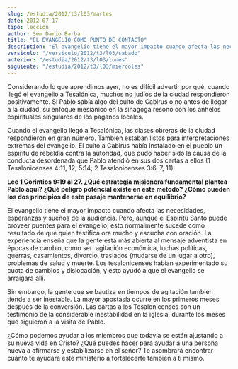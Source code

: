 ```yaml
---
slug: /estudia/2012/t3/l03/martes
date: 2012-07-17
tipo: leccion
author: Sem Dario Barba
title: "EL EVANGELIO COMO PUNTO DE CONTACTO"
description: "El evangelio tiene el mayor impacto cuando afecta las necesidades, esperanzas y  sueños de la audiencia. Pero, aunque el Espíritu Santo puede proveer puentes  para el evangelio, esto normalmente sucede como resultado de que quien  testifica ora mucho y escucha con oración."
versiculo: "/versiculo/2012/t3/l03/sabado"
anterior: "/estudia/2012/t3/l03/lunes"
siguiente: "/estudia/2012/t3/l03/miercoles"
---
```


Considerando lo que aprendimos ayer, no es difícil advertir por qué, cuando llegó el evangelio a Tesalónica, muchos no judíos de la ciudad respondieron positivamente. Si Pablo sabía algo del culto de Cabirus o no antes de llegar a la ciudad, su enfoque mesiánico en la sinagoga resonó con los anhelos espirituales singulares de los paganos locales.

Cuando el evangelio llegó a Tesalónica, las clases obreras de la ciudad respondieron en gran número. También estaban listos para interpretaciones extremas del evangelio. El culto a Cabirus había instalado en el pueblo un espíritu de rebeldía contra la autoridad, que pudo haber sido la causa de la conducta desordenada que Pablo atendió en sus dos cartas a ellos (1 Tesalonicenses 4:11, 12; 5:14; 2 Tesalonicenses 3:6, 7, 11).

**Lee 1 Corintios 9:19 al 27. ¿Qué estrategia misionera fundamental plantea Pablo aquí? ¿Qué peligro potencial existe en este método? ¿Cómo pueden los dos principios de este pasaje mantenerse en equilibrio?**

El evangelio tiene el mayor impacto cuando afecta las necesidades, esperanzas y sueños de la audiencia. Pero, aunque el Espíritu Santo puede proveer puentes para el evangelio, esto normalmente sucede como resultado de que quien testifica ora mucho y escucha con oración. La experiencia enseña que la gente está más abierta al mensaje adventista en épocas de cambio, como ser: agitación económica, luchas políticas, guerras, casamientos, divorcio, traslados (mudarse de un lugar a otro), problemas de salud y muerte. Los tesalonicenses habían experimentado su cuota de cambios y dislocación, y esto ayudó a que el evangelio se arraigara allí.

Sin embargo, la gente que se bautiza en tiempos de agitación también tiende a ser inestable. La mayor apostasía ocurre en los primeros meses después de la conversión. Las cartas a los Tesalonicenses son un testimonio de la considerable inestabilidad en la iglesia, durante los meses que siguieron a la visita de Pablo.

¿Cómo podemos ayudar a los miembros que todavía se están ajustando a su nueva vida en Cristo? ¿Qué puedes hacer para ayudar a una persona nueva a afirmarse y estabilizarse en el señor? Te asombrará encontrar cuánto te ayudará este ministerio a fortalecerte también a ti mismo.
